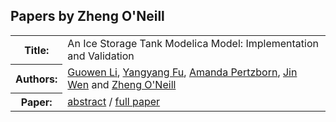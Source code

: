 ## Papers by Zheng O'Neill
<table><tr><th>Title:</th>
<td>An Ice Storage Tank Modelica Model: Implementation and Validation</td>
</tr>
<tr><th>Authors:</th>
<td>
<a href="/proceedings/authors/GuowenLi">Guowen Li</a>, <a href="/proceedings/authors/YangyangFu">Yangyang Fu</a>, <a href="/proceedings/authors/AmandaPertzborn">Amanda Pertzborn</a>, <a href="/proceedings/authors/JinWen">Jin Wen</a> and <a href="/proceedings/authors/ZhengO'Neill">Zheng O'Neill</a></td>
</tr>
<tr><th>Paper:</th>
<td><a href="/abstracts/abstract_2B_4">abstract</a> / <a href="/proceedings/papers/Modelica2021session2B_paper4.pdf">full paper</a></td>
</tr>
</table><br>
